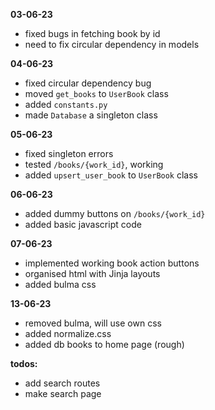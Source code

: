 **03-06-23**
- fixed bugs in fetching book by id
- need to fix circular dependency in models

**04-06-23**
- fixed circular dependency bug
- moved `get_books` to `UserBook` class
- added `constants.py`
- made `Database` a singleton class

**05-06-23**
- fixed singleton errors
- tested `/books/{work_id}`, working
- added `upsert_user_book` to `UserBook` class

**06-06-23**
- added dummy buttons on `/books/{work_id}`
- added basic javascript code

**07-06-23**
- implemented working book action buttons
- organised html with Jinja layouts
- added bulma css

**13-06-23**
- removed bulma, will use own css
- added normalize.css
- added db books to home page (rough)

**todos:**
  - add search routes
  - make search page